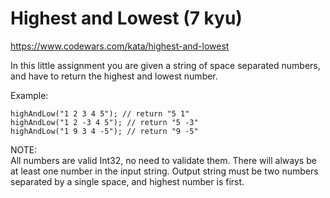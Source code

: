 # Highest and Lowest (7 kyu)

https://www.codewars.com/kata/highest-and-lowest

In this little assignment you are given a string of space separated numbers, and have to return the highest and lowest number.

Example:
```
highAndLow("1 2 3 4 5"); // return "5 1"
highAndLow("1 2 -3 4 5"); // return "5 -3"
highAndLow("1 9 3 4 -5"); // return "9 -5"
```

NOTE: <br>
All numbers are valid Int32, no need to validate them. There will always be at least one number in the input string. Output string must be two numbers separated by a single space, and highest
number is first.

